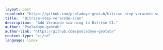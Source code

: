 ```yaml
---
layout: post
repolink: "https://github.com/psoladoye-geotab/bitrise-step-veracode-scan"
title:  "Bitrise-step-veracode-scan"
description:  "Add Veracode scanning to Bitrise CI."
author: "Psoladoye-geotab"
author-link: "https://github.com/psoladoye-geotab/"
content-type: "ci/cd"
language: linux
---
```

